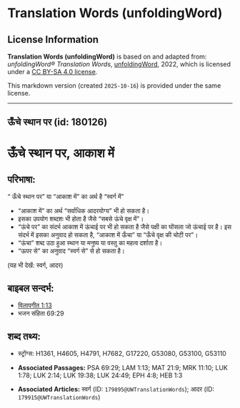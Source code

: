 # Translation Words (unfoldingWord)

## License Information

**Translation Words (unfoldingWord)** is based on and adapted from: _unfoldingWord® Translation Words_, [unfoldingWord](https://unfoldingword.org/utw), 2022, which is licensed under a [CC BY-SA 4.0 license](https://creativecommons.org/licenses/by-sa/4.0/legalcode.en).

This markdown version (created `2025-10-16`) is provided under the same license.



--------------------------------

## ऊँचे स्थान पर (id: 180126)

ऊँचे स्थान पर, आकाश में
=======================

परिभाषा:
--------

“ ऊँचे स्थान पर” या “आकाश में” का अर्थ है “स्वर्ग में”

* “आकाश में” का अर्थ “सर्वाधिक आदरयोग्य” भी हो सकता है।
* इसका उपयोग शब्दशः भी होता है जैसे “सबसे ऊंचे वृक्ष में”।
* “ऊंचे पर” का संदर्भ आकाश में ऊंचाई पर भी हो सकता है जैसे पक्षी का घोंसला जो ऊंचाई पर है। इस संदर्भ में इसका अनुवाद हो सकता है, “आकाश में ऊँचा” या “ऊँचे वृक्ष की चोटी पर”।
* “ऊंचा” शब्द उठा हुआ स्थान या मनुष्य या वस्तु का महत्व दर्शाता है।
* “ऊपर से” का अनुवाद “स्वर्ग से” से हो सकता है।

(यह भी देखें: स्वर्ग, आदर)

बाइबल सन्दर्भ:
--------------

* [विलापगीत 1:13](https://ref.ly/Lam1:13)
* भजन संहिता 69:29

शब्द तथ्य:
----------

* स्ट्रोंग्स: H1361, H4605, H4791, H7682, G17220, G53080, G53100, G53110

* **Associated Passages:** PSA 69:29; LAM 1:13; MAT 21:9; MRK 11:10; LUK 1:78; LUK 2:14; LUK 19:38; LUK 24:49; EPH 4:8; HEB 1:3
* **Associated Articles:** स्वर्ग (ID: `179895@UWTranslationWords`); आदर (ID: `179915@UWTranslationWords`)

